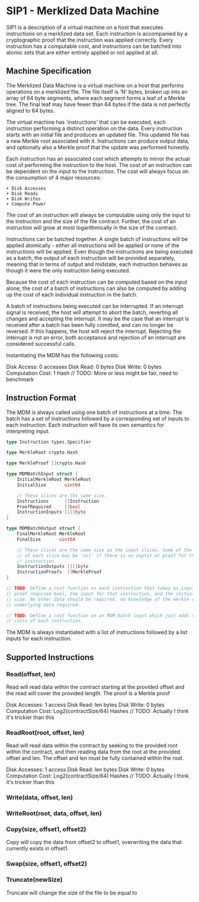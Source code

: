 # SIP1 - Merklized Data Machine

SIP1 is a description of a virtual machine on a host that executes instructions
on a merklized data set. Each instruction is accompanied by a cryptographic
proof that the instruction was applied correctly. Every instruction has a
computable cost, and instructions can be batched into atomic sets that are
either entirely applied or not applied at all.

## Machine Specification

The Merklized Data Machine is a virtual machine on a host that performs
operations on a merklized file. The file itself is 'N' bytes, broken up
into an array of 64 byte segments, where each segment forms a leaf of a Merkle
tree. The final leaf may have fewer than 64 bytes if the data is not perfectly
aligned to 64 bytes.

The virtual machine has 'instructions' that can be executed, each instruction
performing a distinct operation on the data. Every instruction starts with an
initial file and produces an updated file. This updated file has a new
Merkle root associated with it. Instructions can produce output data, and
optionally also a Merkle proof that the update was performed honestly.

Each instruction has an associated cost which attempts to mirror the actual cost
of performing the instruction to the host. The cost of an instruction can be
dependent on the input to the instruction. The cost will always focus on the
consumption of 4 major resources:

	+ Disk Accesses
	+ Disk Reads
	+ Disk Writes
	+ Compute Power

The cost of an instruction will always be computable using only the input to the
instruction and the size of the file contract. Further, the cost of an
instruction will grow at most logarithmically in the size of the contract.

Instructions can be batched together. A single batch of instructions will be
applied atomically - either all instructions will be applied or none of the
instructions will be applied. Even though the instructions are being executed as
a batch, the output of each instruction will be provided separately, meaning
that in terms of output and midstate, each instruction behaves as though it were
the only instruction being executed.

Because the cost of each instruction can be computed based on the input alone,
the cost of a batch of instructions can also be computed by adding up the cost
of each individual instruction in the batch.

A batch of instructions being executed can be interrupted. If an interrupt
signal is received, the host will attempt to abort the batch, reverting all
changes and accepting the interrupt. It may be the case that an interrupt is
received after a batch has been fully comitted, and can no longer be reversed.
If this happens, the host will reject the interrupt. Rejecting the interrupt is
not an error, both acceptance and rejection of an interrupt are considered
successful calls.

Instantiating the MDM has the following costs:

Disk Access: 0 accesses
Disk Read: 0 bytes
Disk Write: 0 bytes
Computation Cost: 1 Hash // TODO: More or less might be fair, need to benchmark

## Instruction Format

The MDM is always called using one batch of instructions at a time. The batch
has a set of instructions followed by a corresponding set of inputs to each
instruction. Each instruction will have its own semantics for interpreting
input.

```go
type Instruction types.Specifier

type MerkleRoot crypto.Hash

type MerkleProof []crypto.Hash

type MDMBatchInput struct {
	InitialMerkleRoot MerkleRoot
	InitialSize       uint64

	// These slices are the same size.
	Instructions      []Instruction
	ProofRequired     []bool
	InstructionInputs [][]byte
}

type MDMBatchOutput struct {
	FinalMerkleRoot MerkleRoot
	FinalSize       uint64

	// These slices are the same size as the input slices. Some of the elements
	// of each slice may be 'nil' if there is no ouptut or proof for that
	// instruction.
	InstructionOutputs [][]byte
	InstructionProofs  []MerkleProof
}

// TODO: Define a cost function on each instruction that takes as input the
// proof required bool, the input for that instruction, and the initial merkle root
// size. No other data should be required, no knowledge of the merkle root or
// underlying data required.

// TODO: Define a cost function on an MDM batch input which just adds up the
// costs of each instruction.
```

The MDM is always instantiated with a list of instructions followed by a list
inputs for each instruction.

## Supported Instructions

### Read(offset, len)

Read will read data within the contract starting at the provided offset and the
read will cover the provided length. The proof is a Merkle proof

Disk Accesses: 1 access
Disk Read: len bytes
Disk Write: 0 bytes
Computation Cost: Log2(contractSize/64) Hashes // TODO: Actually I think it's trickier than this

### ReadRoot(root, offset, len)

Read will read data within the contract by seeking to the provided root within
the contract, and then reading data from the root at the provided offset and
len. The offset and len must be fully contained within the root.

Disk Accesses: 1 access
Disk Read: len bytes
Disk Write: 0 bytes
Computation Cost: Log2(contractSize/64) Hashes // TODO: Actually I think it's trickier than this

### Write(data, offset, len)

### WriteRoot(root, data, offset, len)

### Copy(size, offset1, offset2)

Copy will copy the data from offset2 to offset1, overwriting the data that
currently exists in offset1.

### Swap(size, offset1, offset2)

### Truncate(newSize)

Truncate will change the size of the file to be equal to 
